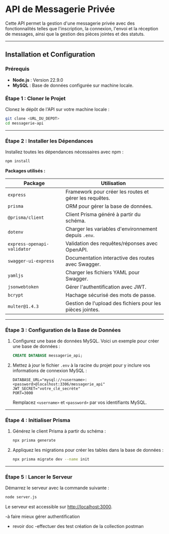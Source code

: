 # **API de Messagerie Privée**

Cette API permet la gestion d'une messagerie privée avec des fonctionnalités telles que l'inscription, la connexion, l'envoi et la réception de messages, ainsi que la gestion des pièces jointes et des statuts.

---

## **Installation et Configuration**

### **Prérequis**

- **Node.js** : Version 22.9.0
- **MySQL** : Base de données configurée sur machine locale.

### **Étape 1 : Cloner le Projet**

Clonez le dépôt de l'API sur votre machine locale :

```bash
git clone <URL_DU_DEPOT>
cd messagerie-api
```

---

### **Étape 2 : Installer les Dépendances**

Installez toutes les dépendances nécessaires avec npm :

```bash
npm install
```

**Packages utilisés :**

| Package                     | Utilisation                                               |
| --------------------------- | --------------------------------------------------------- |
| `express`                   | Framework pour créer les routes et gérer les requêtes.    |
| `prisma`                    | ORM pour gérer la base de données.                        |
| `@prisma/client`            | Client Prisma généré à partir du schéma.                  |
| `dotenv`                    | Charger les variables d'environnement depuis `.env`.      |
| `express-openapi-validator` | Validation des requêtes/réponses avec OpenAPI.            |
| `swagger-ui-express`        | Documentation interactive des routes avec Swagger.        |
| `yamljs`                    | Charger les fichiers YAML pour Swagger.                   |
| `jsonwebtoken`              | Gérer l'authentification avec JWT.                        |
| `bcrypt`                    | Hachage sécurisé des mots de passe.                       |
| `multer@1.4.3`              | Gestion de l'upload des fichiers pour les pièces jointes. |

---

### **Étape 3 : Configuration de la Base de Données**

1. Configurez une base de données MySQL. Voici un exemple pour créer une base de données :

   ```sql
   CREATE DATABASE messagerie_api;
   ```

2. Mettez à jour le fichier `.env` à la racine du projet pour y inclure vos informations de connexion MySQL :

   ```env
   DATABASE_URL="mysql://<username>:<password>@localhost:3306/messagerie_api"
   JWT_SECRET="votre_clé_secrète"
   PORT=3000
   ```

   Remplacez `<username>` et `<password>` par vos identifiants MySQL.

---

### **Étape 4 : Initialiser Prisma**

1. Générez le client Prisma à partir du schéma :

   ```bash
   npx prisma generate
   ```

2. Appliquez les migrations pour créer les tables dans la base de données :

   ```bash
   npx prisma migrate dev --name init
   ```

---

### **Étape 5 : Lancer le Serveur**

Démarrez le serveur avec la commande suivante :

```bash
node server.js
```

Le serveur est accessible sur [http://localhost:3000](http://localhost:3000).

-à faire mieux gérer authentification

- revoir doc
  -effectuer des test
  création de la collection postman
